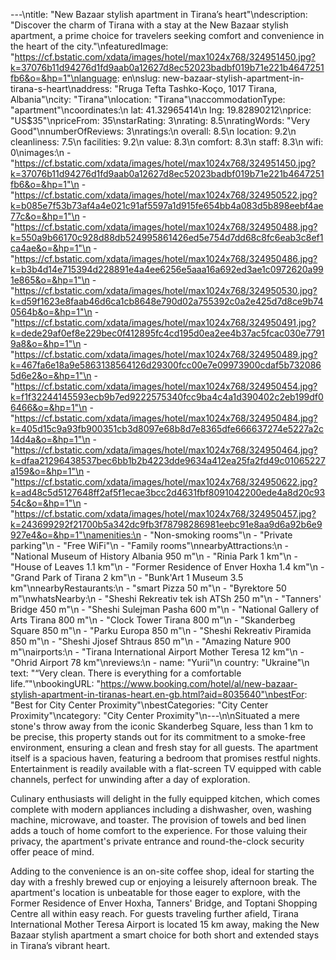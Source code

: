---\ntitle: "New Bazaar stylish apartment in Tirana’s heart"\ndescription: "Discover the charm of Tirana with a stay at the New Bazaar stylish apartment, a prime choice for travelers seeking comfort and convenience in the heart of the city."\nfeaturedImage: "https://cf.bstatic.com/xdata/images/hotel/max1024x768/324951450.jpg?k=37076b11d94276d1fd9aab0a12627d8ec52023badbf019b71e221b4647251fb6&o=&hp=1"\nlanguage: en\nslug: new-bazaar-stylish-apartment-in-tirana-s-heart\naddress: "Rruga Tefta Tashko-Koço, 1017 Tirana, Albania"\ncity: "Tirana"\nlocation: "Tirana"\naccommodationType: "apartment"\ncoordinates:\n  lat: 41.32965414\n  lng: 19.82890212\nprice: "US$35"\npriceFrom: 35\nstarRating: 3\nrating: 8.5\nratingWords: "Very Good"\nnumberOfReviews: 3\nratings:\n  overall: 8.5\n  location: 9.2\n  cleanliness: 7.5\n  facilities: 9.2\n  value: 8.3\n  comfort: 8.3\n  staff: 8.3\n  wifi: 0\nimages:\n  - "https://cf.bstatic.com/xdata/images/hotel/max1024x768/324951450.jpg?k=37076b11d94276d1fd9aab0a12627d8ec52023badbf019b71e221b4647251fb6&o=&hp=1"\n  - "https://cf.bstatic.com/xdata/images/hotel/max1024x768/324950522.jpg?k=b085e7f53b73af4a4e021c91af5597a1d915fe654bb4a083d5b898eebf4ae77c&o=&hp=1"\n  - "https://cf.bstatic.com/xdata/images/hotel/max1024x768/324950488.jpg?k=550a9b66170c928d88db524995861426ed5e754d7dd68c8fc6eab3c8ef1ca4ae&o=&hp=1"\n  - "https://cf.bstatic.com/xdata/images/hotel/max1024x768/324950486.jpg?k=b3b4d14e715394d228891e4a4ee6256e5aaa16a692ed3ae1c0972620a991e865&o=&hp=1"\n  - "https://cf.bstatic.com/xdata/images/hotel/max1024x768/324950530.jpg?k=d59f1623e8faab46d6ca1cb8648e790d02a755392c0a2e425d7d8ce9b740564b&o=&hp=1"\n  - "https://cf.bstatic.com/xdata/images/hotel/max1024x768/324950491.jpg?k=dede29af0ef8e229bec0f412895fc4cd195d0ea2ee4b37ac5fcac030e77919a8&o=&hp=1"\n  - "https://cf.bstatic.com/xdata/images/hotel/max1024x768/324950489.jpg?k=467fa6e18a9e5863138564126d29300fcc00e7e09973900cdaf5b7320865d6e2&o=&hp=1"\n  - "https://cf.bstatic.com/xdata/images/hotel/max1024x768/324950454.jpg?k=f1f32244145593ecb9b7ed9222575340fcc9ba4c4a1d390402c2eb199df06466&o=&hp=1"\n  - "https://cf.bstatic.com/xdata/images/hotel/max1024x768/324950484.jpg?k=405d15c9a93fb900351cb3d8097e68b8d7e8365dfe666637274e5227a2c14d4a&o=&hp=1"\n  - "https://cf.bstatic.com/xdata/images/hotel/max1024x768/324950464.jpg?k=dfaa21296438537bec6bb1b2b4223dde9634a412ea25fa2fd49c01065227a159&o=&hp=1"\n  - "https://cf.bstatic.com/xdata/images/hotel/max1024x768/324950622.jpg?k=ad48c5d5127648ff2af5f1ecae3bcc2d4631fbf8091042200ede4a8d20c9354c&o=&hp=1"\n  - "https://cf.bstatic.com/xdata/images/hotel/max1024x768/324950457.jpg?k=243699292f21700b5a342dc9fb3f78798286981eebc91e8aa9d6a92b6e9927e4&o=&hp=1"\namenities:\n  - "Non-smoking rooms"\n  - "Private parking"\n  - "Free WiFi"\n  - "Family rooms"\nnearbyAttractions:\n  - "National Museum of History Albania 950 m"\n  - "Rinia Park 1 km"\n  - "House of Leaves 1.1 km"\n  - "Former Residence of Enver Hoxha 1.4 km"\n  - "Grand Park of Tirana 2 km"\n  - "Bunk'Art 1 Museum 3.5 km"\nnearbyRestaurants:\n  - "smart Pizza 50 m"\n  - "Byrektore 50 m"\nwhatsNearby:\n  - "Sheshi Rekreativ tek ish ATSh 250 m"\n  - "Tanners' Bridge 450 m"\n  - "Sheshi Sulejman Pasha 600 m"\n  - "National Gallery of Arts Tirana 800 m"\n  - "Clock Tower Tirana 800 m"\n  - "Skanderbeg Square 850 m"\n  - "Parku Europa 850 m"\n  - "Sheshi Rekreativ Piramida 850 m"\n  - "Sheshi Jjosef Shtraus 850 m"\n  - "Amazing Nature 900 m"\nairports:\n  - "Tirana International Airport Mother Teresa 12 km"\n  - "Ohrid Airport 78 km"\nreviews:\n  - name: "Yurii"\n    country: "Ukraine"\n    text: "“Very clean. There is everything for a comfortable life.”"\nbookingURL: "https://www.booking.com/hotel/al/new-bazaar-stylish-apartment-in-tiranas-heart.en-gb.html?aid=8035640"\nbestFor: "Best for City Center Proximity"\nbestCategories: "City Center Proximity"\ncategory: "City Center Proximity"\n---\n\nSituated a mere stone's throw away from the iconic Skanderbeg Square, less than 1 km to be precise, this property stands out for its commitment to a smoke-free environment, ensuring a clean and fresh stay for all guests. The apartment itself is a spacious haven, featuring a bedroom that promises restful nights. Entertainment is readily available with a flat-screen TV equipped with cable channels, perfect for unwinding after a day of exploration.

Culinary enthusiasts will delight in the fully equipped kitchen, which comes complete with modern appliances including a dishwasher, oven, washing machine, microwave, and toaster. The provision of towels and bed linen adds a touch of home comfort to the experience. For those valuing their privacy, the apartment's private entrance and round-the-clock security offer peace of mind.

Adding to the convenience is an on-site coffee shop, ideal for starting the day with a freshly brewed cup or enjoying a leisurely afternoon break. The apartment's location is unbeatable for those eager to explore, with the Former Residence of Enver Hoxha, Tanners' Bridge, and Toptani Shopping Centre all within easy reach. For guests traveling further afield, Tirana International Mother Teresa Airport is located 15 km away, making the New Bazaar stylish apartment a smart choice for both short and extended stays in Tirana’s vibrant heart.